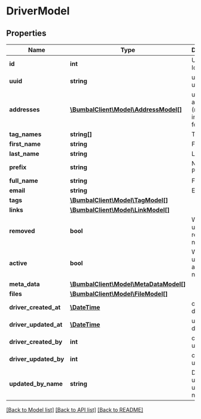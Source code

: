 # DriverModel

## Properties
Name | Type | Description | Notes
------------ | ------------- | ------------- | -------------
**id** | **int** | Unique Identifier | [optional] 
**uuid** | **string** | unique per user | [optional] 
**addresses** | [**\BumbalClient\Model\AddressModel[]**](AddressModel.md) | user address (mostly interesting for drivers) | [optional] 
**tag_names** | **string[]** | Tag names | [optional] 
**first_name** | **string** | First Name | [optional] 
**last_name** | **string** | Last Name | [optional] 
**prefix** | **string** | Name Prefix | [optional] 
**full_name** | **string** | Full name | [optional] 
**email** | **string** | Email | [optional] 
**tags** | [**\BumbalClient\Model\TagModel[]**](TagModel.md) |  | [optional] 
**links** | [**\BumbalClient\Model\LinkModel[]**](LinkModel.md) |  | [optional] 
**removed** | **bool** | Whether user is removed or not | [optional] 
**active** | **bool** | Whether user is still active or not | [optional] 
**meta_data** | [**\BumbalClient\Model\MetaDataModel[]**](MetaDataModel.md) |  | [optional] 
**files** | [**\BumbalClient\Model\FileModel[]**](FileModel.md) |  | [optional] 
**driver_created_at** | [**\DateTime**](\DateTime.md) | created_at date time | [optional] 
**driver_updated_at** | [**\DateTime**](\DateTime.md) | updated_at date time | [optional] 
**driver_created_by** | **int** | created_by user id | [optional] 
**driver_updated_by** | **int** | created_by user id | [optional] 
**updated_by_name** | **string** | Driver updated by user full name | [optional] 

[[Back to Model list]](../README.md#documentation-for-models) [[Back to API list]](../README.md#documentation-for-api-endpoints) [[Back to README]](../README.md)


